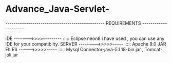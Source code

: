 # Advance_Java-Servlet-

------------------------------------------------ REQUIREMENTS ---------------------

IDE ------->>>>---------  :::::   Eclipse neon8 i have used , you can use any IDE for your compatiblity.
SERVER -------->>>>>----- :::::   Apache 9.0
JAR FILES ----->>>>>----- :::::   Mysql Connector-java-5.1.18-bin.jar , Tomcat-juli.jar
